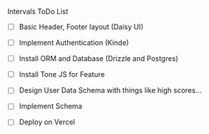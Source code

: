 Intervals ToDo List

- [ ] Basic Header, Footer layout (Daisy UI)
- [ ] Implement Authentication (Kinde)
- [ ] Install ORM and Database (Drizzle and Postgres)
- [ ] Install Tone JS for Feature
- [ ] Design User Data Schema with things like high scores...
- [ ] Implement Schema


- [ ] Deploy on Vercel